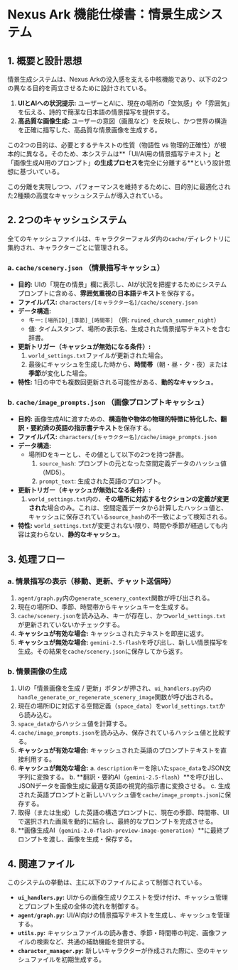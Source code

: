# Nexus Ark 機能仕様書：情景生成システム

## 1. 概要と設計思想

情景生成システムは、Nexus Arkの没入感を支える中核機能であり、以下の2つの異なる目的を両立させるために設計されている。

1.  **UIとAIへの状況提示:** ユーザーとAIに、現在の場所の「空気感」や「雰囲気」を伝える、詩的で簡潔な日本語の情景描写を提供する。
2.  **高品質な画像生成:** ユーザーの意図（画風など）を反映し、かつ世界の構造を正確に描写した、高品質な情景画像を生成する。

この2つの目的は、必要とするテキストの性質（物語性 vs 物理的正確性）が根本的に異なる。そのため、本システムは**「UI/AI用の情景描写テキスト」**と**「画像生成AI用のプロンプト」**の生成プロセスを**完全に分離する**という設計思想に基づいている。

この分離を実現しつつ、パフォーマンスを維持するために、目的別に最適化された2種類の高度なキャッシュシステムが導入されている。

## 2. 2つのキャッシュシステム

全てのキャッシュファイルは、キャラクターフォルダ内の`cache/`ディレクトリに集約され、キャラクターごとに管理される。

### a. `cache/scenery.json` （情景描写キャッシュ）

*   **目的:** UIの「現在の情景」欄に表示し、AIが状況を把握するためにシステムプロンプトに含める、**雰囲気重視の日本語テキスト**を保存する。
*   **ファイルパス:** `characters/[キャラクター名]/cache/scenery.json`
*   **データ構造:**
    *   キー: `[場所ID]_[季節]_[時間帯]` （例: `ruined_church_summer_night`）
    *   値: タイムスタンプ、場所の表示名、生成された情景描写テキストを含む辞書。
*   **更新トリガー（キャッシュが無効になる条件）:**
    1.  `world_settings.txt`ファイルが更新された場合。
    2.  最後にキャッシュを生成した時から、**時間帯**（朝・昼・夕・夜）または**季節**が変化した場合。
*   **特性:** 1日の中でも複数回更新される可能性がある、**動的なキャッシュ**。

### b. `cache/image_prompts.json` （画像プロンプトキャッシュ）

*   **目的:** 画像生成AIに渡すための、**構造物や物体の物理的特徴に特化した、翻訳・要約済の英語の指示書テキスト**を保存する。
*   **ファイルパス:** `characters/[キャラクター名]/cache/image_prompts.json`
*   **データ構造:**
    *   場所IDをキーとし、その値として以下の2つを持つ辞書。
        1.  `source_hash`: プロンプトの元となった空間定義データのハッシュ値（MD5）。
        2.  `prompt_text`: 生成された英語のプロンプト。
*   **更新トリガー（キャッシュが無効になる条件）:**
    1.  `world_settings.txt`内の、**その場所に対応するセクションの定義が変更された**場合のみ。これは、空間定義データから計算したハッシュ値と、キャッシュに保存されている`source_hash`の不一致によって検知される。
*   **特性:** `world_settings.txt`が変更されない限り、時間や季節が経過しても内容は変わらない、**静的なキャッシュ**。

## 3. 処理フロー

### a. 情景描写の表示（移動、更新、チャット送信時）

1.  `agent/graph.py`内の`generate_scenery_context`関数が呼び出される。
2.  現在の場所ID、季節、時間帯からキャッシュキーを生成する。
3.  `cache/scenery.json`を読み込み、キーが存在し、かつ`world_settings.txt`が更新されていないかチェックする。
4.  **キャッシュが有効な場合:** キャッシュされたテキストを即座に返す。
5.  **キャッシュが無効な場合:** `gemini-2.5-flash`を呼び出し、新しい情景描写を生成。その結果を`cache/scenery.json`に保存してから返す。

### b. 情景画像の生成

1.  UIの「情景画像を生成 / 更新」ボタンが押され、`ui_handlers.py`内の`handle_generate_or_regenerate_scenery_image`関数が呼び出される。
2.  現在の場所IDに対応する空間定義（`space_data`）を`world_settings.txt`から読み込む。
3.  `space_data`からハッシュ値を計算する。
4.  `cache/image_prompts.json`を読み込み、保存されているハッシュ値と比較する。
5.  **キャッシュが有効な場合:** キャッシュされた英語のプロンプトテキストを直接利用する。
6.  **キャッシュが無効な場合:**
    a. `description`キーを除いた`space_data`をJSON文字列に変換する。
    b. **翻訳・要約AI（`gemini-2.5-flash`）**を呼び出し、JSONデータを画像生成に最適な英語の視覚的指示書に変換させる。
    c. 生成された英語プロンプトと新しいハッシュ値を`cache/image_prompts.json`に保存する。
7.  取得（または生成）した英語の構造プロンプトに、現在の季節、時間帯、UIで選択された画風を動的に結合し、最終的なプロンプトを完成させる。
8.  **画像生成AI（`gemini-2.0-flash-preview-image-generation`）**に最終プロンプトを渡し、画像を生成・保存する。

## 4. 関連ファイル

このシステムの挙動は、主に以下のファイルによって制御されている。

*   **`ui_handlers.py`:** UIからの画像生成リクエストを受け付け、キャッシュ管理とプロンプト生成の全体の流れを制御する。
*   **`agent/graph.py`:** UI/AI向けの情景描写テキストを生成し、キャッシュを管理する。
*   **`utils.py`:** キャッシュファイルの読み書き、季節・時間帯の判定、画像ファイルの検索など、共通の補助機能を提供する。
*   **`character_manager.py`:** 新しいキャラクターが作成された際に、空のキャッシュファイルを初期生成する。

